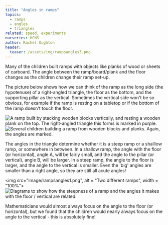 ```yaml
---
title: "Angles in ramps"
topics:
  - ramps
  - angles
  - triangles
related: speed, experiments
nurseries: HCNS
author: Rachel Oughton
header:
  teaser: /assets/img/rampsangles3.png
---
```

Many of the children built ramps with objects like planks of wood or sheets of carboard. The angle between the ramp/board/plank and the floor changes as the children change their ramp set-up. 

The picture below shows how we can think of the ramp as the long side (the hypotenuse) of a right-angled triangle, the floor as the bottom, and the supporting pillar as the vertical. Sometimes the vertical side won't be so obvious, for example if the ramp is resting on a tabletop or if the bottom of the ramp doesn't touch the floor.

![A ramp built by stacking wooden blocks vertically, and resting a wooden plank on the top. The right-angled triangle this forms is marked in purple.]({{site.baseurl}}/assets/img/rampsangles2.png "Wooden ramp, with angles marked")
![Several children building a ramp from wooden blocks and planks. Again, the angles are marked.]({{site.baseurl}}/assets/img/rampsangles3.png "Wooden ramp")

The angles in the triangle determine whether it is a steep ramp or a shalllow ramp, or somewhere in between. In a shallow ramp, the angle with the floor (or horizontal), angle A, will be fairly small, and the angle to the pillar (or vertical), angle B, will be larger. In a steep ramp, the angle to the floor is larger, and the angle to the vertical is smaller. Even the 'big' angles are smaller than a right angle, so they are still all acute angles!

<img src="image/rampsangles1.png", alt = "Two different ramps", width = "100%">
![Diagrams to show how the steepness of a ramp and the angles it makes  with the floor / vertical are related.]({{site.baseurl}}/assets/img/rampsangles1.png "Angles in ramps")

Mathematicians would almost always focus on the angle to the floor (or horizontal), but we found that the children would nearly always focus on the angle to the vertical - this is absolutely fine!
